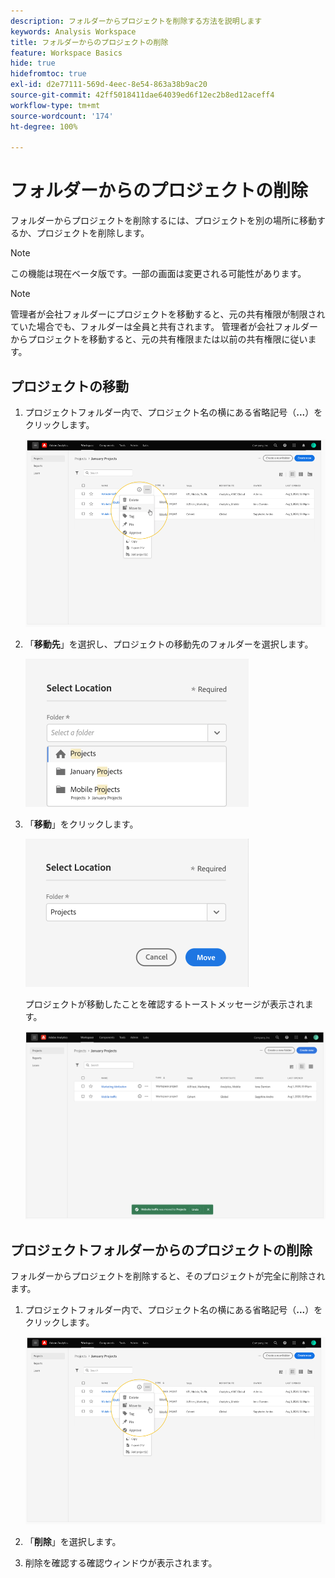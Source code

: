 ```yaml
---
description: フォルダーからプロジェクトを削除する方法を説明します
keywords: Analysis Workspace
title: フォルダーからのプロジェクトの削除
feature: Workspace Basics
hide: true
hidefromtoc: true
exl-id: d2e77111-569d-4eec-8e54-863a38b9ac20
source-git-commit: 42ff5018411dae64039ed6f12ec2b8ed12aceff4
workflow-type: tm+mt
source-wordcount: '174'
ht-degree: 100%

---
```


# フォルダーからのプロジェクトの削除

フォルダーからプロジェクトを削除するには、プロジェクトを別の場所に移動するか、プロジェクトを削除します。

>[!NOTE]
>
>この機能は現在ベータ版です。一部の画面は変更される可能性があります。

>[!NOTE]
>
>管理者が会社フォルダーにプロジェクトを移動すると、元の共有権限が制限されていた場合でも、フォルダーは全員と共有されます。 管理者が会社フォルダーからプロジェクトを移動すると、元の共有権限または以前の共有権限に従います。

## プロジェクトの移動

1. プロジェクトフォルダー内で、プロジェクト名の横にある省略記号（**...**）をクリックします。

   ![](/help/analyze/analysis-workspace/build-workspace-project/assets/move1.png)

1. 「**移動先**」を選択し、プロジェクトの移動先のフォルダーを選択します。

   ![](/help/analyze/analysis-workspace/build-workspace-project/assets/move-select-location.png)

1. 「**移動**」をクリックします。

   ![](/help/analyze/analysis-workspace/build-workspace-project/assets/move-click-move.png)

   プロジェクトが移動したことを確認するトーストメッセージが表示されます。

   ![](/help/analyze/analysis-workspace/build-workspace-project/assets/move-project-moved.png)

## プロジェクトフォルダーからのプロジェクトの削除

フォルダーからプロジェクトを削除すると、そのプロジェクトが完全に削除されます。

1. プロジェクトフォルダー内で、プロジェクト名の横にある省略記号（**...**）をクリックします。

   ![](/help/analyze/analysis-workspace/build-workspace-project/assets/move1.png)

1. 「**削除**」を選択します。

1. 削除を確認する確認ウィンドウが表示されます。
